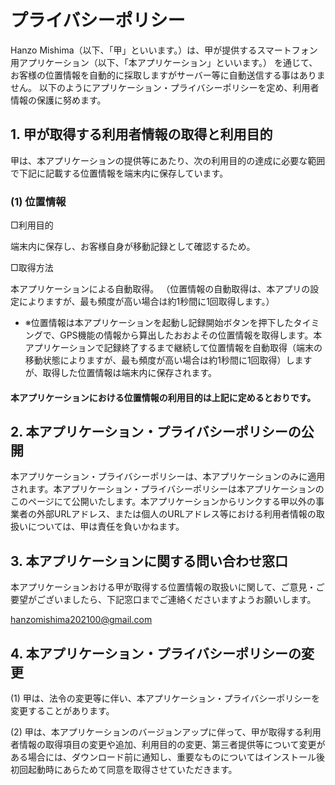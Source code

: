 # プライバシーポリシー

Hanzo Mishima（以下、「甲」といいます。）は、甲が提供するスマートフォン用アプリケーション（以下、「本アプリケーション」といいます。）
を通じて、お客様の位置情報を自動的に採取しますがサーバー等に自動送信する事はありません。
以下のようにアプリケーション・プライバシーポリシーを定め、利用者情報の保護に努めます。

## 1. 甲が取得する利用者情報の取得と利用目的

甲は、本アプリケーションの提供等にあたり、次の利用目的の達成に必要な範囲で下記に記載する位置情報を端末内に保存しています。

### (1) 位置情報

□利用目的

端末内に保存し、お客様自身が移動記録として確認するため。

□取得方法

本アプリケーションによる自動取得。
（位置情報の自動取得は、本アプリの設定によりますが、最も頻度が高い場合は約1秒間に1回取得します。）

* ※位置情報は本アプリケーションを起動し記録開始ボタンを押下したタイミングで、GPS機能の情報から算出したおおよその位置情報を取得します。本アプリケーションで記録終了するまで継続して位置情報を自動取得（端末の移動状態によりますが、最も頻度が高い場合は約1秒間に1回取得）しますが、取得した位置情報は端末内に保存されます。

#### 本アプリケーションにおける位置情報の利用目的は上記に定めるとおりです。

## 2. 本アプリケーション・プライバシーポリシーの公開

本アプリケーション・プライバシーポリシーは、本アプリケーションのみに適用されます。本アプリケーション・プライバシーポリシーは本アプリケーションのこのページにて公開いたします。本アプリケーションからリンクする甲以外の事業者の外部URLアドレス、または個人のURLアドレス等における利用者情報の取扱いについては、甲は責任を負いかねます。

## 3. 本アプリケーションに関する問い合わせ窓口

本アプリケーションおける甲が取得する位置情報の取扱いに関して、ご意見・ご要望がございましたら、下記窓口までご連絡くださいますようお願いします。

hanzomishima202100@gmail.com

## 4. 本アプリケーション・プライバシーポリシーの変更

(1) 甲は、法令の変更等に伴い、本アプリケーション・プライバシーポリシーを変更することがあります。

(2) 甲は、本アプリケーションのバージョンアップに伴って、甲が取得する利用者情報の取得項目の変更や追加、利用目的の変更、第三者提供等について変更がある場合には、ダウンロード前に通知し、重要なものについてはインストール後初回起動時にあらためて同意を取得させていただきます。

